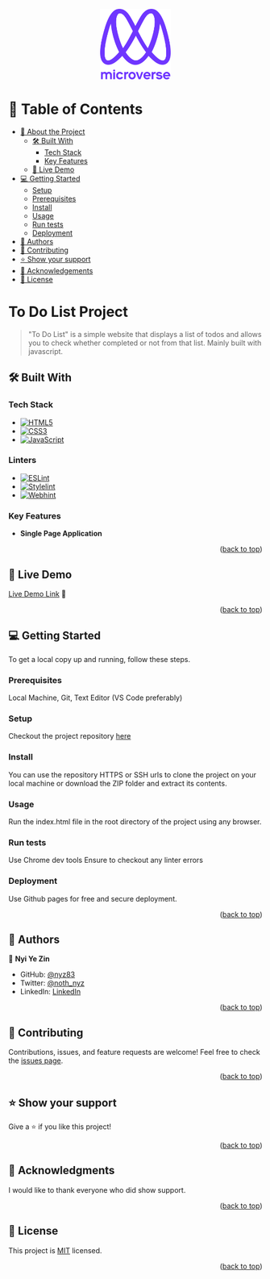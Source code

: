 <a name="readme-top"></a>

<div align="center">
  <img src="microverse.png" alt="logo" width="140"  height="auto" />
  <br/>
</div>

# 📗 Table of Contents

- [📖 About the Project](#about-project)
  - [🛠 Built With](#built-with)
    - [Tech Stack](#tech-stack)
    - [Key Features](#key-features)
  - [🚀 Live Demo](#live-demo)
- [💻 Getting Started](#getting-started)
  - [Setup](#setup)
  - [Prerequisites](#prerequisites)
  - [Install](#install)
  - [Usage](#usage)
  - [Run tests](#run-tests)
  - [Deployment](#triangular_flag_on_post-deployment)
- [👥 Authors](#authors)
- [🤝 Contributing](#contributing)
- [⭐️ Show your support](#support)
- [🙏 Acknowledgements](#acknowledgements)
- [📝 License](#license)

# To Do List Project <a name="about-project"></a>

> "To Do List" is a simple website that displays a list of todos and allows you to check whether completed or not from that list. Mainly built with javascript.

## 🛠 Built With <a name="built-with"></a>

### Tech Stack <a name="tech-stack"></a>

- [![HTML5](https://img.shields.io/badge/HTML5-E34F26?logo=html5&logoColor=fff&style=flat-square)](https://developer.mozilla.org/en-US/docs/Web/HTML)
- [![CSS3](https://img.shields.io/badge/CSS3-1572B6?logo=css3&logoColor=fff&style=flat-square)](https://developer.mozilla.org/en-US/docs/Web/CSS)
- [![JavaScript](https://img.shields.io/badge/JavaScript-F7DF1E?logo=javascript&logoColor=000&style=flat-square)](https://developer.mozilla.org/en-US/docs/Web/JavaScript)

### Linters

- [![ESLint](https://img.shields.io/badge/ESLint-4B32C3?logo=eslint&logoColor=fff&style=flat-square)](https://eslint.org/)
- [![Stylelint](https://img.shields.io/badge/stylelint-263238?logo=stylelint&logoColor=fff&style=flat-square)](https://stylelint.io/)
- [![Webhint](https://img.shields.io/badge/webhint-4700A3?logo=webhint&logoColor=fff&style=flat-square)](https://webhint.io/docs/user-guide/)

### Key Features <a name="key-features"></a>

- **Single Page Application**

<p align="right">(<a href="#readme-top">back to top</a>)</p>

## 🚀 Live Demo <a name="live-demo"></a>

[Live Demo Link](https://nyz83.github.io/Microverse-M2-W2-To-Do-List/
) 🔗
<p align="right">(<a href="#readme-top">back to top</a>)</p>

## 💻 Getting Started <a name="getting-started"></a>

To get a local copy up and running, follow these steps.

### Prerequisites

Local Machine, Git, Text Editor (VS Code preferably)

### Setup

Checkout the project repository <a href="https://github.com/nyz83/Microverse-M2-W2-To-Do-List">here</a>

### Install

You can use the repository HTTPS or SSH urls to clone the project on your local machine or download the ZIP folder and extract its contents.

### Usage

Run the index.html file in the root directory of the project using any browser.

### Run tests

Use Chrome dev tools
Ensure to checkout any linter errors

### Deployment

Use Github pages for free and secure deployment.
<p align="right">(<a href="#readme-top">back to top</a>)</p>

## 👥 Authors <a name="authors"></a>

👤 **Nyi Ye Zin**

- GitHub: [@nyz83](https://github.com/nyz83)
- Twitter: [@noth_nyz](https://twitter.com/noth_nyz)
- LinkedIn: [LinkedIn](https://www.linkedin.com/in/nyiyezin83/)

<p align="right">(<a href="#readme-top">back to top</a>)</p>

## 🤝 Contributing <a name="contributing"></a>

Contributions, issues, and feature requests are welcome!
Feel free to check the [issues page](../../issues/).
<p align="right">(<a href="#readme-top">back to top</a>)</p>

## ⭐️ Show your support <a name="support"></a>

Give a ⭐️ if you like this project!
<p align="right">(<a href="#readme-top">back to top</a>)</p>

## 🙏 Acknowledgments <a name="acknowledgements"></a>

I would like to thank everyone who did show support.
<p align="right">(<a href="#readme-top">back to top</a>)</p>

## 📝 License <a name="license"></a>

This project is [MIT](./LICENSE) licensed.
<p align="right">(<a href="#readme-top">back to top</a>)</p>
